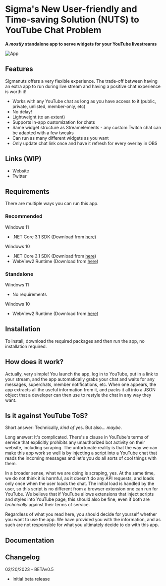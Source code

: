 # Sigma's New User-friendly and Time-saving Solution (NUTS) to YouTube Chat Problem

**A *mostly* standalone app to serve widgets for your YouTube livestreams**

![App](https://i.imgur.com/aqiPMew.png)

## Features

Sigmanuts offers a very flexible experience. The trade-off between having an extra app to run during live stream and having a positive chat experience is worth it!

- Works with any YouTube chat as long as you have access to it (public, private, unlisted, member-only, etc)
- No delay!
- Lightweight (to an extent)
- Supports in-app customization for chats
- Same widget structure as Streamelements - any custom Twitch chat can be adapted with a few tweaks
- Can run as many different widgets as you want
- Only update chat link once and have it refresh for every overlay in OBS

## Links (WIP)

- Website
- Twitter

## Requirements

There are multiple ways you can run this app.
### Recommended
Windows 11
- .NET Core 3.1 SDK (Download from [here](https://download.visualstudio.microsoft.com/download/pr/b70ad520-0e60-43f5-aee2-d3965094a40d/667c122b3736dcbfa1beff08092dbfc3/dotnet-sdk-3.1.426-win-x64.exe))

Windows 10
- .NET Core 3.1 SDK (Download from [here](https://download.visualstudio.microsoft.com/download/pr/b70ad520-0e60-43f5-aee2-d3965094a40d/667c122b3736dcbfa1beff08092dbfc3/dotnet-sdk-3.1.426-win-x64.exe))
- WebView2 Runtime (Download from [here](https://go.microsoft.com/fwlink/p/?LinkId=2124703))

### Standalone
Windows 11
- No requirements

Windows 10
- WebView2 Runtime (Download from [here](https://go.microsoft.com/fwlink/p/?LinkId=2124703))

## Installation

To install, download the required packages and then run the app, no installation required.

## How does it work?

Actually, very simple! You launch the app, log in to YouTube, put in a link to your stream, and the app automatically grabs your chat and waits for any messages, superchats, member notifications, etc. When one appears, the app extracts all the useful information from it, and packs it all into a JSON object that a developer can then use to restyle the chat in any way they want.

## Is it against YouTube ToS?

Short answer: Technically, *kind of* yes. But also... *maybe*.

Long answer: It's complicated. There's a clause in YouTube's terms of service that explicitly prohibits any unauthorized bot activity on their website, including scraping. The unfortunate reality is that the way we can make this app work so well is by injecting a script into a YouTube chat that reads the incoming messages and let's you do all sorts of cool things with them. 

In a broader sense, what we are doing is scraping, yes. At the same time, we do not think it is harmful, as it doesn't do any API requests, and loads only once when the user loads the chat. The initial load is handled by the user, so this script is no different from a browser extension one can run for YouTube. We believe that if YouTube allows extensions that inject scripts and styles into YouTube page, this should also be fine, even if both are *technically* against their terms of service.

Regardless of what you read here, you should decide for yourself whether you want to use the app. We have provided you with the information, and as such are not responsible for what you ultimately decide to do with this app.

## Documentation

## Changelog

02/20/2023 - BETAv0.5
- Initial beta release

